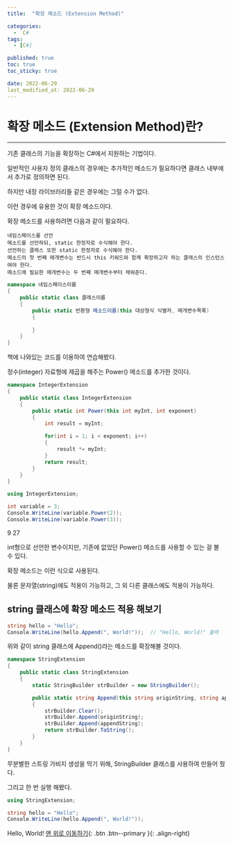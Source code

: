 ```yaml
---
title:  "확장 메소드 (Extension Method)" 

categories:
  -  C#
tags:
  - [C#]

published: true
toc: true
toc_sticky: true

date: 2022-06-29
last_modified_at: 2022-06-29
---
```


# 확장 메소드 (Extension Method)란?

---

기존 클래스의 기능을 확장하는 C#에서 지원하는 기법이다.

일반적인 사용자 정의 클래스의 경우에는 추가적인 메소드가 필요하다면 클래스 내부에서 추가로 정의하면 된다.

하지만 내장 라이브러리들 같은 경우에는 그럴 수가 없다.

이런 경우에 유용한 것이 확장 메소드이다.
 
확장 메소드를 사용하려면 다음과 같이 필요하다.

    네임스페이스를 선언
    메소드를 선언하되, static 한정자로 수식해야 한다.
    선언하는 클래스 또한 static 한정자로 수식해야 한다.
    메소드의 첫 번째 매개변수는 반드시 this 키워드와 함께 확장하고자 하는 클래스의 인스턴스여야 한다.
    메소드에 필요한 매개변수는 두 번째 매개변수부터 채워준다.


```c#
namespace 네임스페이스이름
{
    public static class 클래스이름
    {
        public static 반환형 메소드이름(this 대상형식 식별자, 매개변수목록)
        {
        
        }
    }
}
```
책에 나와있는 코드를 이용하여 연습해봤다.

정수(integer) 자료형에 제곱을 해주는 Power() 메소드를 추가한 것이다.
```c#
namespace IntegerExtension
{
    public static class IntegerExtension
    {
        public static int Power(this int myInt, int exponent)
        {
            int result = myInt;

            for(int i = 1; i < exponent; i++)
            {
                result *= myInt;
            }
            return result;
        }
    }
}

using IntegerExtension;

int variable = 3;
Console.WriteLine(variable.Power(2));
Console.WriteLine(variable.Power(3));
```
9
27

int형으로 선언한 변수이지만, 기존에 없었던 Power() 메소드를 사용할 수 있는 걸 볼 수 있다.

확장 메소드는 이런 식으로 사용된다.

 

물론 문자열(string)에도 적용이 가능하고, 그 외 다른 클래스에도 적용이 가능하다.

## string 클래스에 확장 메소드 적용 해보기
```c#
string hello = "Hello";
Console.WriteLine(hello.Append(", World!"));  // "Hello, World!" 출력
```
위와 같이 string 클래스에 Append()라는 메소드를 확장해볼 것이다.

```c#
namespace StringExtension
{
    public static class StringExtension
    {
        static StringBuilder strBuilder = new StringBuilder();

        public static string Append(this string originString, string appendString)
        {
            strBuilder.Clear();
            strBuilder.Append(originString);
            strBuilder.Append(appendString);
            return strBuilder.ToString();
        }
    }
}
```
무분별한 스트링 가비지 생성을 막기 위해, StringBuilder 클래스를 사용하여 만들어 줬다.

그리고 한 번 실행 해봤다.
```C#
using StringExtension;

string hello = "Hello";
Console.WriteLine(hello.Append(", World!"));
```
Hello, World!
[맨 위로 이동하기](#){: .btn .btn--primary }{: .align-right}
